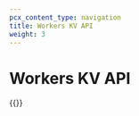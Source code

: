 ```yaml
---
pcx_content_type: navigation
title: Workers KV API
weight: 3
---
```


# Workers KV API

{{<directory-listing>}}
